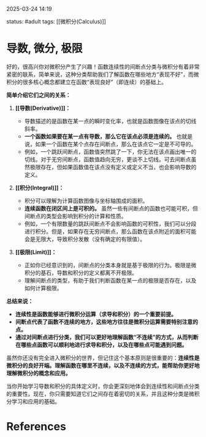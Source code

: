 2025-03-24    14:19

status: #adult 
tags: [[微积分(Calculus)]]


# 导数, 微分, 极限

好的，很高兴你对微积分产生了兴趣！函数连续性的间断点分类与微积分有着非常紧密的联系，简单来说，这种分类帮助我们了解函数在哪些地方“表现不好”，而微积分的很多核心概念都建立在函数“表现良好”（即连续）的基础上。

**简单介绍它们之间的关系：**

1. **[[导数(Derivative)]]：**
    
    - 导数描述的是函数在某一点的瞬时变化率，也就是函数图像在该点的切线斜率。
    - **一个函数如果要在某一点有导数，那么它在该点必须是连续的。** 也就是说，如果一个函数在某个点存在间断点，那么在该点它一定是不可导的。
    - 例如，一个跳跃间断点，函数值突然跳了一下，你无法在该点画出唯一的切线。对于无穷间断点，函数值趋向无穷，更谈不上切线。可去间断点虽然极限存在，但如果函数值在该点没有定义或定义不当，也会影响导数的定义。
2. **[[积分(Integral)]]：**
    
    - 积分可以理解为计算函数图像与坐标轴围成的面积。
    - **连续函数在闭区间上是可积的。** 虽然一些有间断点的函数也可能可积，但间断点的类型会影响到积分的计算和性质。
    - 例如，一个有限数量的跳跃间断点不会影响函数的可积性，我们可以分段进行积分。但是，如果存在无穷间断点，那么函数在该点附近的面积可能会是无限大，导致积分发散（没有确定的有限值）。
3. **[[极限(Limit)]]：**
    
    - 正如你已经意识到的，间断点的分类本身就是基于极限的行为。极限是微积分的基石，导数和积分的定义都离不开极限。
    - 理解间断点的类型，有助于我们判断函数在某一点的极限是否存在，以及如何计算极限。

**总结来说：**

- **连续性是函数能够进行微积分运算（求导和积分）的一个重要前提。**
- **间断点代表了函数不连续的地方，这些地方往往是微积分运算需要特别注意的点。**
- **通过对间断点进行分类，我们可以更好地理解函数“不连续”的方式，从而判断在哪些点函数可以顺利地进行求导和积分，以及在哪些点可能遇到问题。**

虽然你还没有完全进入微积分的世界，但记住这个基本原则是很重要的：**连续性是微积分的良好开端。理解函数在哪里不连续，以及不连续的方式，能帮助你更好地理解微积分的概念和应用。**

当你开始学习导数和积分的具体定义时，你会更深刻地体会到连续性和间断点分类的重要性。现在，你只需要知道它们之间存在着密切的关系，并且这种分类是微积分学习和应用的基础。


# References
